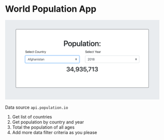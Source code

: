 # World Population App

![Image](./population.png)

Data source `api.population.io`
1. Get list of countries
1. Get population by country and year
1. Total the population of all ages
1. Add more data filter criteria as you please